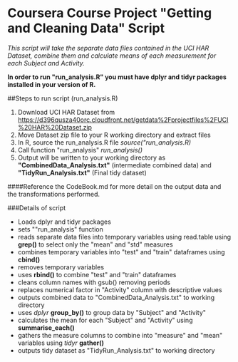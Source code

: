 Coursera Course Project "Getting and Cleaning Data" Script
===========================================================

*This script will take the separate data files contained in the UCI HAR Dataset, combine them and calculate means of each measurement for each Subject and Activity.*

**In order to run "run_analysis.R" you must have dplyr and tidyr packages installed in your version of R.**

##Steps to run script (run_analysis.R)
1. Download UCI HAR Dataset from https://d396qusza40orc.cloudfront.net/getdata%2Fprojectfiles%2FUCI%20HAR%20Dataset.zip 
2. Move Dataset zip file to your R working directory and extract files
3. In R, source the run_analysis.R file *source("run_analysis.R)*
4. Call function "run_analysis" *run_analysis()*
5. Output will be written to your working directory as **"CombinedData_Analysis.txt"** (intermediate combined data) and **"TidyRun_Analysis.txt"** (Final tidy dataset)

####Reference the CodeBook.md for more detail on the output data and the transformations performed.

###Details of script
+ Loads dplyr and tidyr packages
+ sets ""run_analysis" function
+ reads separate data files into temporary variables using read.table using **grep()** to select only the "mean" and "std" measures
+ combines temporary variables into "test" and "train" dataframes using **cbind()**
+ removes temporary variables
+ uses **rbind()** to combine "test" and "train" dataframes
+ cleans column names with gsub() removing periods
+ replaces numerical factor in "Activity" column with descriptive values
+ outputs combined data to "CombinedData_Analysis.txt" to working directory
+ uses *dplyr* **group_by()** to group data by "Subject" and "Activity"
+ calculates the mean for each "Subject" and "Activity" using **summarise_each()**
+ gathers the measure columns to combine into "measure" and "mean" variables using *tidyr* **gather()**
+ outputs tidy dataset as "TidyRun_Analysis.txt" to working directory